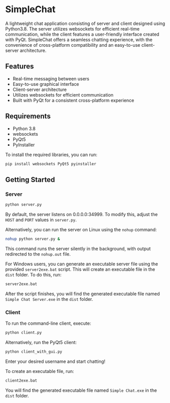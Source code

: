 # SimpleChat

A lightweight chat application consisting of server and client designed using Python3.8. The server utilizes websockets for efficient real-time communication, while the client features a user-friendly interface created with PyQt. SimpleChat offers a seamless chatting experience, with the convenience of cross-platform compatibility and an easy-to-use client-server architecture.

## Features

- Real-time messaging between users
- Easy-to-use graphical interface
- Client-server architecture
- Utilizes websockets for efficient communication
- Built with PyQt for a consistent cross-platform experience

## Requirements

- Python 3.8
- websockets
- PyQt5
- PyInstaller

To install the required libraries, you can run:

```sh
pip install websockets PyQt5 pyinstaller
```

## Getting Started

### Server

```sh
python server.py
```

By default, the server listens on 0.0.0.0:34999. To modify this, adjust the `HOST` and `PORT` values in `server.py`.

Alternatively, you can run the server on Linux using the `nohup` command:

```sh
nohup python server.py &
```

This command runs the server silently in the background, with output redirected to the `nohup.out` file.

For Windows users, you can generate an executable server file using the provided `server2exe.bat` script. This will create an executable file in the `dist` folder. To do this, run:

```sh
server2exe.bat
```

After the script finishes, you will find the generated executable file named `Simple Chat Server.exe` in the `dist` folder.

### Client

To run the command-line client, execute:

```sh
python client.py
```

Alternatively, run the PyQt5 client:

```sh
python client_with_gui.py
```

Enter your desired username and start chatting!

To create an executable file, run:

```sh
client2exe.bat
```

You will find the generated executable file named `Simple Chat.exe` in the `dist` folder.